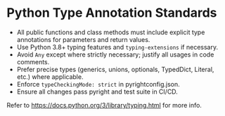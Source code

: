 # Python Type Annotation Standards

- All public functions and class methods must include explicit type annotations for parameters and return values.
- Use Python 3.8+ typing features and `typing-extensions` if necessary.
- Avoid `Any` except where strictly necessary; justify all usages in code comments.
- Prefer precise types (generics, unions, optionals, TypedDict, Literal, etc.) where applicable.
- Enforce `typeCheckingMode: strict` in pyrightconfig.json.
- Ensure all changes pass pyright and test suite in CI/CD.

Refer to https://docs.python.org/3/library/typing.html for more info.
